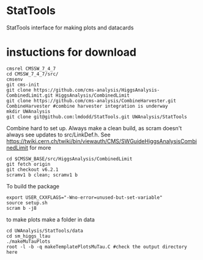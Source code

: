 # StatTools
StatTools interface for making plots and datacards 


# instuctions for download
```
cmsrel CMSSW_7_4_7
cd CMSSW_7_4_7/src/
cmsenv
git cms-init
git clone https://github.com/cms-analysis/HiggsAnalysis-CombinedLimit.git HiggsAnalysis/CombinedLimit
git clone https://github.com/cms-analysis/CombineHarvester.git CombineHarvester #combine harvester integration is underway 
mkdir UWAnalysis
git clone git@github.com:lmdodd/StatTools.git UWAnalysis/StatTools 
```

Combine hard to set up. Always make a clean build, as scram doesn't always see updates to src/LinkDef.h. See https://twiki.cern.ch/twiki/bin/viewauth/CMS/SWGuideHiggsAnalysisCombinedLimit for more
```
cd $CMSSW_BASE/src/HiggsAnalysis/CombinedLimit
git fetch origin
git checkout v6.2.1
scramv1 b clean; scramv1 b 
```

To build the package
```
export USER_CXXFLAGS="-Wno-error=unused-but-set-variable"
source setup.sh
scram b -j8
```



to make plots make a folder in data 
```
cd UWAnalysis/StatTools/data
cd sm_higgs_ltau
./makeMuTauPlots
root -l -b -q makeTemplatePlotsMuTau.C #check the output directory here 
```


